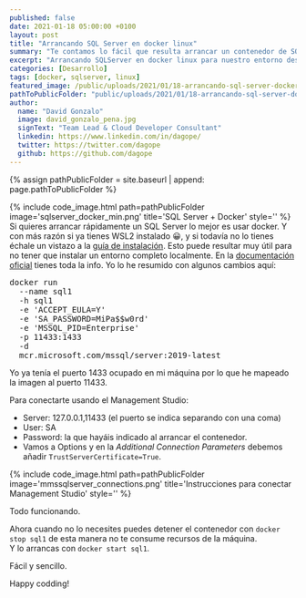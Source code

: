 ```yaml
---
published: false
date: 2021-01-18 05:00:00 +0100
layout: post
title: "Arrancando SQL Server en docker linux"
summary: "Te contamos lo fácil que resulta arrancar un contenedor de SQLServer y tener nuestro propio servidor de base de datos en cuestión de segundos. Se acabaron las esperas de instalaciones en tu equipo de desarrollo. "
excerpt: "Arrancando SQLServer en docker linux para nuestro entorno desarrollo."
categories: [Desarrollo]
tags: [docker, sqlserver, linux]
featured_image: /public/uploads/2021/01/18-arrancando-sql-server-docker/sqlserver_docker_min.png
pathToPublicFolder: "public/uploads/2021/01/18-arrancando-sql-server-docker"
author:
  name: "David Gonzalo"
  image: david_gonzalo_pena.jpg
  signText: "Team Lead & Cloud Developer Consultant"
  linkedin: https://www.linkedin.com/in/dagope/
  twitter: https://twitter.com/dagope
  github: https://github.com/dagope
---
```

{% assign pathPublicFolder = site.baseurl | append: page.pathToPublicFolder %}

{% include code_image.html path=pathPublicFolder
image='sqlserver_docker_min.png'
title='SQL Server + Docker'
style=''
%}
Si quieres arrancar rápidamente un SQL Server lo mejor es usar docker. Y con más razón si ya tienes WSL2 instalado 😀, y si todavía no lo tienes échale un vistazo a la [guía de instalación](https://docs.microsoft.com/es-es/windows/wsl/install-win10).
Esto puede resultar muy útil para no tener que instalar un entorno completo localmente.
En la [documentación oficial](https://docs.microsoft.com/en-us/sql/linux/quickstart-install-connect-docker?view=sql-server-ver15&pivots=cs1-bash) tienes toda la info. Yo lo he resumido con algunos cambios aquí:

<pre data-enlighter-language="bash">
docker run 
  --name sql1 
  -h sql1 
  -e 'ACCEPT_EULA=Y' 
  -e 'SA_PASSWORD=MiPa$$w0rd' 
  -e 'MSSQL_PID=Enterprise' 
  -p 11433:1433 
  -d 
  mcr.microsoft.com/mssql/server:2019-latest
</pre>

Yo ya tenía el puerto 1433 ocupado en mi máquina por lo que he mapeado la imagen al puerto 11433.

Para conectarte usando el Management Studio:
- Server: 127.0.0.1,11433  (el puerto se indica separando con una coma)
- User: SA
- Password: la que hayáis indicado al arrancar el contenedor.
- Vamos a Options y en la *Additional Connection Parameters* debemos añadir `TrustServerCertificate=True`.

{% include code_image.html path=pathPublicFolder
image='mmssqlserver_connections.png'
title='Instrucciones para conectar Management Studio'
style=''
%}

Todo funcionando.

Ahora cuando no lo necesites puedes detener el contenedor con `docker stop sql1` de esta manera no te consume recursos de la máquina. 
<br/>Y lo arrancas con `docker start sql1`.

Fácil y sencillo.

Happy codding!